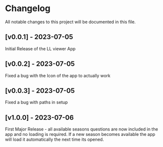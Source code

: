 # Changelog
All notable changes to this project will be documented in this file.

## [v0.0.1] - 2023-07-05

Initial Release of the LL viewer App

## [v0.0.2] - 2023-07-05

Fixed a bug with the Icon of the app to actually work

## [v0.0.3] - 2023-07-05

Fixed a bug with paths in setup

## [v1.0.0] - 2023-07-06

First Major Release - all available seasons questions are now included in the app and no loading is required. If a new season becomes available the app will load it automatically the next time its opened.
